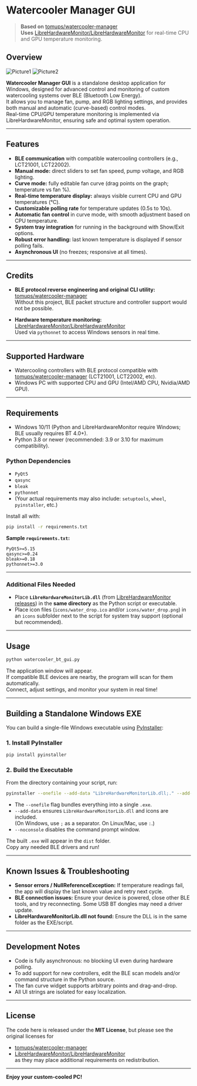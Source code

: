 
# Watercooler Manager GUI

> **Based on** [tomups/watercooler-manager](https://github.com/tomups/watercooler-manager)  
> **Uses** [LibreHardwareMonitor/LibreHardwareMonitor](https://github.com/LibreHardwareMonitor/LibreHardwareMonitor) for real-time CPU and GPU temperature monitoring.

## Overview
![Picture1](https://i.imgur.com/EuxEdPa.png)
![Picture2](https://i.imgur.com/eKr77QT.png)

**Watercooler Manager GUI** is a standalone desktop application for Windows, designed for advanced control and monitoring of custom watercooling systems over BLE (Bluetooth Low Energy).  
It allows you to manage fan, pump, and RGB lighting settings, and provides both manual and automatic (curve-based) control modes.  
Real-time CPU/GPU temperature monitoring is implemented via LibreHardwareMonitor, ensuring safe and optimal system operation.

---

## Features

- **BLE communication** with compatible watercooling controllers (e.g., LCT21001, LCT22002).
- **Manual mode:** direct sliders to set fan speed, pump voltage, and RGB lighting.
- **Curve mode:** fully editable fan curve (drag points on the graph; temperature vs fan %).
- **Real-time temperature display:** always visible current CPU and GPU temperatures (°C).
- **Customizable polling rate** for temperature updates (0.5s to 10s).
- **Automatic fan control** in curve mode, with smooth adjustment based on CPU temperature.
- **System tray integration** for running in the background with Show/Exit options.
- **Robust error handling:** last known temperature is displayed if sensor polling fails.
- **Asynchronous UI** (no freezes; responsive at all times).

---

## Credits

- **BLE protocol reverse engineering and original CLI utility:**  
  [tomups/watercooler-manager](https://github.com/tomups/watercooler-manager)  
  Without this project, BLE packet structure and controller support would not be possible.

- **Hardware temperature monitoring:**  
  [LibreHardwareMonitor/LibreHardwareMonitor](https://github.com/LibreHardwareMonitor/LibreHardwareMonitor)  
  Used via `pythonnet` to access Windows sensors in real time.

---

## Supported Hardware

- Watercooling controllers with BLE protocol compatible with [tomups/watercooler-manager](https://github.com/tomups/watercooler-manager) (LCT21001, LCT22002, etc).
- Windows PC with supported CPU and GPU (Intel/AMD CPU, Nvidia/AMD GPU).

---

## Requirements

- Windows 10/11 (Python and LibreHardwareMonitor require Windows; BLE usually requires BT 4.0+).
- Python 3.8 or newer (recommended: 3.9 or 3.10 for maximum compatibility).

### Python Dependencies

- `PyQt5`
- `qasync`
- `bleak`
- `pythonnet`
- (Your actual requirements may also include: `setuptools`, `wheel`, `pyinstaller`, etc.)

Install all with:

```sh
pip install -r requirements.txt
```

**Sample `requirements.txt`:**

```
PyQt5>=5.15
qasync>=0.24
bleak>=0.18
pythonnet>=3.0
```

---

### Additional Files Needed

- Place **`LibreHardwareMonitorLib.dll`** (from [LibreHardwareMonitor releases](https://github.com/LibreHardwareMonitor/LibreHardwareMonitor/releases)) in the **same directory** as the Python script or executable.
- Place icon files (`icons/water_drop.ico` and/or `icons/water_drop.png`) in an `icons` subfolder next to the script for system tray support (optional but recommended).

---

## Usage

```sh
python watercooler_bt_gui.py
```

The application window will appear.  
If compatible BLE devices are nearby, the program will scan for them automatically.  
Connect, adjust settings, and monitor your system in real time!

---

## Building a Standalone Windows EXE

You can build a single-file Windows executable using [PyInstaller](https://pyinstaller.org/):

### 1. Install PyInstaller

```sh
pip install pyinstaller
```

### 2. Build the Executable

From the directory containing your script, run:

```sh
pyinstaller --onefile --add-data "LibreHardwareMonitorLib.dll;." --add-data "icons;icons" --noconsole watercooler_bt_gui.py
```

- The `--onefile` flag bundles everything into a single `.exe`.
- `--add-data` ensures `LibreHardwareMonitorLib.dll` and icons are included.  
  (On Windows, use `;` as a separator. On Linux/Mac, use `:`.)
- `--noconsole` disables the command prompt window.

The built `.exe` will appear in the `dist` folder.  
Copy any needed BLE drivers and run!

---

## Known Issues & Troubleshooting

- **Sensor errors / NullReferenceException:** If temperature readings fail, the app will display the last known value and retry next cycle.
- **BLE connection issues:** Ensure your device is powered, close other BLE tools, and try reconnecting. Some USB BT dongles may need a driver update.
- **LibreHardwareMonitorLib.dll not found:** Ensure the DLL is in the same folder as the EXE/script.

---

## Development Notes

- Code is fully asynchronous: no blocking UI even during hardware polling.
- To add support for new controllers, edit the BLE scan models and/or command structure in the Python source.
- The fan curve widget supports arbitrary points and drag-and-drop.
- All UI strings are isolated for easy localization.

---

## License

The code here is released under the **MIT License**, but please see the original licenses for  
- [tomups/watercooler-manager](https://github.com/tomups/watercooler-manager)  
- [LibreHardwareMonitor/LibreHardwareMonitor](https://github.com/LibreHardwareMonitor/LibreHardwareMonitor)  
as they may place additional requirements on redistribution.

---

**Enjoy your custom-cooled PC!**

